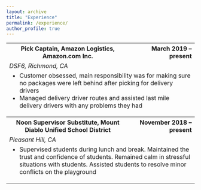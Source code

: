 ```yaml
---
layout: archive
title: "Experience"
permalink: /experience/
author_profile: true
---
```


<table width="90%">
  
<tr>
	<th>Pick Captain, Amazon Logistics, Amazon.com Inc. </th>
	<th style="text-align:right">March 2019 – present</th>
</tr>
<tr><td colspan="2"><em>DSF6, Richmond, CA</em></td></tr>
<tr><td colspan="2">
<ul style="margin-top:0px; padding-top:0px">
	<li>Customer obsessed, main responsibility was for making sure no packages were left behind after picking for delivery drivers
</li>
	<li>Managed delivery driver routes and assisted last mile delivery drivers with any problems they had
</li>
</ul>
</td></tr>


<tr>
	<th>Noon Supervisor Substitute, Mount Diablo Unified School District</th>
	<th style="text-align:right">November 2018 – present</th>
</tr>
<tr><td colspan="2"><em>Pleasant Hill, CA</em></td></tr>
<tr><td colspan="2">
<ul style="margin-top:0px; padding-top:0px">
	<li>Supervised students during lunch and break. Maintained the trust and confidence of students. Remained calm in stressful situations with students. Assisted students to resolve minor conflicts on the playground </li>
</ul>
</td></tr>





</table>


